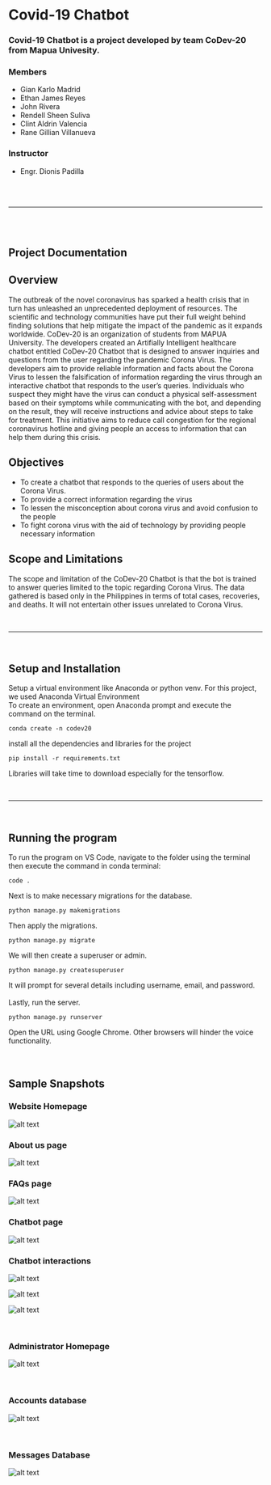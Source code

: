 # Covid-19 Chatbot
### Covid-19 Chatbot is a project developed by team CoDev-20 from Mapua Univesity.
 
### Members
* Gian Karlo Madrid
* Ethan James Reyes
* John Rivera
* Rendell Sheen Suliva
* Clint Aldrin Valencia
* Rane Gillian Villanueva
 
### Instructor
* Engr. Dionis Padilla
 
<br><br>
_____
<br><br>
## Project Documentation
 
 
## Overview
The outbreak of the novel coronavirus has sparked a health crisis that in turn has unleashed an unprecedented deployment of resources. The scientific and technology communities have put their full weight behind finding solutions that help mitigate the impact of the pandemic as it expands worldwide. CoDev-20 is an organization of students from MAPUA University. The developers created an Artifially Intelligent healthcare chatbot entitled CoDev-20 Chatbot that is designed to answer inquiries and questions from the user regarding the pandemic Corona Virus. The developers aim to provide reliable information and facts about the Corona Virus to lessen the falsification of information regarding the virus through an interactive chatbot that responds to the user’s queries. Individuals who suspect they might have the virus can conduct a physical self-assessment based on their symptoms while communicating with the bot, and depending on the result, they will receive instructions and advice about steps to take for treatment. This initiative aims to reduce call congestion for the regional coronavirus hotline and giving people an access to information that can help them during this crisis.
 
## Objectives
* To create a chatbot that responds to the queries of users about the Corona Virus.
* To provide a correct information regarding the virus
* To lessen the misconception about corona virus and avoid confusion to the people
* To fight corona virus with the aid of technology by providing people necessary information
 
## Scope and Limitations
The scope and limitation of the CoDev-20 Chatbot is that the bot is trained to answer queries limited to the topic regarding Corona Virus. The data gathered is based only in the Philippines in terms of total cases, recoveries, and deaths. It will not entertain other issues unrelated to Corona Virus.  
 
<br>
 
---
 
<br>
 
## Setup and Installation
 
Setup a virtual environment like Anaconda or python venv. For this project, we used Anaconda Virtual Environment<br>
To create an environment, open Anaconda prompt and execute the command on the terminal.
```
conda create -n codev20
```
install all the dependencies and libraries for the project
```
pip install -r requirements.txt
```
Libraries will take time to download especially for the tensorflow.
 
<br>
 
---
 
<br>
 
## Running the program
 
To run the program on VS Code, navigate to the folder using the terminal then execute the command in conda terminal:
```
code .
```
Next is to make necessary migrations for the database.
 
```
python manage.py makemigrations
```
 
Then apply the migrations.
 
```
python manage.py migrate
```
We will then create a superuser or admin.
```
python manage.py createsuperuser
```
It will prompt for several details including username, email, and password.
<br><br>
Lastly, run the server.
 
```
python manage.py runserver
```
Open the URL using Google Chrome. Other browsers will hinder the voice functionality.
<br><br><br>
## Sample Snapshots
### Website Homepage
![alt text](https://github.com/CoDev-20/Covid19Chatbot/blob/master/images/1.PNG "Logo Title Text 1")
 
 
### About us page
![alt text](https://github.com/CoDev-20/Covid19Chatbot/blob/master/images/2.png "Logo Title Text 1")
 
### FAQs page
 
![alt text](https://github.com/CoDev-20/Covid19Chatbot/blob/master/images/3.png "Logo Title Text 1")
 
### Chatbot page
 
![alt text](https://github.com/CoDev-20/Covid19Chatbot/blob/master/images/4.png "Logo Title Text 1")
 
### Chatbot interactions
 
![alt text](https://github.com/CoDev-20/Covid19Chatbot/blob/master/images/5.png "Logo Title Text 1")
 
![alt text](https://github.com/CoDev-20/Covid19Chatbot/blob/master/images/6.png "Logo Title Text 1")
 
![alt text](https://github.com/CoDev-20/Covid19Chatbot/blob/master/images/7.png "Logo Title Text 1")
 
<br>
 
### Administrator Homepage
 
![alt text](https://github.com/CoDev-20/Covid19Chatbot/blob/master/images/8.png "Logo Title Text 1")
 
<br>
 
### Accounts database
 
![alt text](https://github.com/CoDev-20/Covid19Chatbot/blob/master/images/9.png "Logo Title Text 1")
 
<br>
 
### Messages Database
 
![alt text](https://github.com/CoDev-20/Covid19Chatbot/blob/master/images/10.png "Logo Title Text 1")
